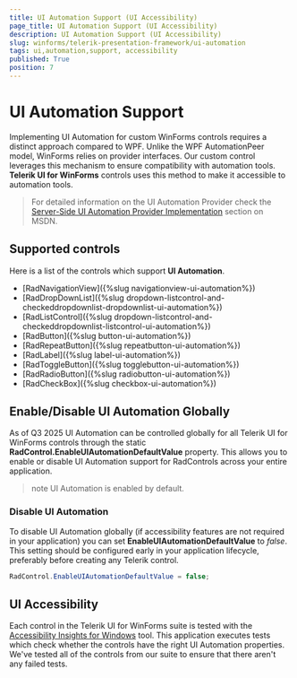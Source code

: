 ```yaml
---
title: UI Automation Support (UI Accessibility)
page_title: UI Automation Support (UI Accessibility)
description: UI Automation Support (UI Accessibility)
slug: winforms/telerik-presentation-framework/ui-automation
tags: ui,automation,support, accessibility
published: True
position: 7
---
```


# UI Automation Support

Implementing UI Automation for custom WinForms controls requires a distinct approach compared to WPF. Unlike the WPF AutomationPeer model, WinForms relies on provider interfaces. Our custom control leverages this mechanism to ensure compatibility with automation tools. __Telerik UI for WinForms__ controls uses this method to make it accessible to automation tools.

>For detailed information on the UI Automation Provider check the [Server-Side UI Automation Provider Implementation](https://learn.microsoft.com/en-us/previous-versions/visualstudio/visual-studio-2008/ms748277%28v=vs.90%29?redirectedfrom=MSDN) section on MSDN.

## Supported controls

Here is a list of the controls which support __UI Automation__. 

* [RadNavigationView]({%slug navigationview-ui-automation%})
* [RadDropDownList]({%slug dropdown-listcontrol-and-checkeddropdownlist-dropdownlist-ui-automation%})
* [RadListControl]({%slug dropdown-listcontrol-and-checkeddropdownlist-listcontrol-ui-automation%})
* [RadButton]({%slug button-ui-automation%})
* [RadRepeatButton]({%slug repeatbutton-ui-automation%})
* [RadLabel]({%slug label-ui-automation%})
* [RadToggleButton]({%slug togglebutton-ui-automation%})
* [RadRadioButton]({%slug radiobutton-ui-automation%})
* [RadCheckBox]({%slug checkbox-ui-automation%})

## Enable/Disable UI Automation Globally

As of Q3 2025 UI Automation can be controlled globally for all Telerik UI for WinForms controls through the static **RadControl.EnableUIAutomationDefaultValue** property. This allows you to enable or disable UI Automation support for RadControls across your entire application.

>note UI Automation is enabled by default.

### Disable UI Automation

To disable UI Automation globally (if accessibility features are not required in your application) you can set **EnableUIAutomationDefaultValue** to *false*. This setting should be configured early in your application lifecycle, preferably before creating any Telerik control.

```csharp
RadControl.EnableUIAutomationDefaultValue = false;

```

## UI Accessibility

Each control in the Telerik UI for WinForms suite is tested with the [Accessibility Insights for Windows](https://accessibilityinsights.io/docs/en/windows/overview/) tool. This application executes tests which check whether the controls have the right UI Automation properties. We've tested all of the controls from our suite to ensure that there aren't any failed tests.




